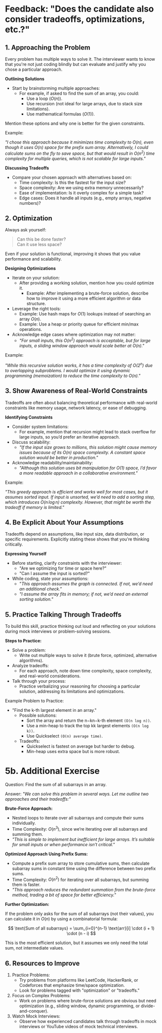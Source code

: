 # Feedback: "Does the candidate also consider tradeoffs, optimizations, etc.?"

## 1. Approaching the Problem

Every problem has multiple ways to solve it. The interviewer wants to know that you're not just coding blindly but can evaluate and justify why you chose a particular approach.

**Outlining Solutions**
- Start by brainstorming multiple approaches:
    - For example, if asked to find the sum of an array, you could:
        - Use a loop $(O(n))$.
        - Use recursion (not ideal for large arrays, due to stack size limitations).
        - Use mathematical formulas $(O(1))$.

Mention these options and why one is better for the given constraints.

Example:

*"I chose this approach because it minimizes time complexity to $O(n)$, even though it uses $O(n)$ space for the prefix sum array.* 
*Alternatively, I could calculate sums on the fly to save space, but that would result in $O(n^2)$ time complexity for multiple queries, which is not scalable for large inputs."*

**Discussing Tradeoffs**
- Compare your chosen approach with alternatives based on:
    - Time complexity: Is this the fastest for the input size?
    - Space complexity: Are we using extra memory unnecessarily?
    - Ease of implementation: Is it overly complex for a simple task?
    - Edge cases: Does it handle all inputs (e.g., empty arrays, negative numbers)?


## 2. Optimization

Always ask yourself: 

> Can this be done faster?<br>
> Can it use less space?<br>

Even if your solution is functional, improving it shows that you value performance and scalability.<br>

**Designing Optimizations**
- Iterate on your solution:
    - After providing a working solution, mention how you could optimize it.
        - Example: After implementing a brute-force solution, describe how to improve it using a more efficient algorithm or data structure.
- Leverage the right tools:
    - Example: Use hash maps for $O(1)$ lookups instead of searching an array $O(n)$.
    - Example: Use a heap or priority queue for efficient min/max operations.
- Acknowledge edge cases where optimization may not matter:
    - *"For small inputs, this $O(n^2)$ approach is acceptable, but for large inputs, a sliding window approach would scale better at $O(n)$."*

Example:

*"While this recursive solution works, it has a time complexity of $O(2^n)$ due to overlapping subproblems.*
*I would optimize it using dynamic programming (memoization) to reduce the time complexity to $O(n)$."*

## 3. Show Awareness of Real-World Constraints

Tradeoffs are often about balancing theoretical performance with real-world constraints like memory usage, network latency, or ease of debugging.

**Identifying Constraints**
- Consider system limitations:
    - For example, mention that recursion might lead to stack overflow for large inputs, so you’d prefer an iterative approach.
- Discuss scalability:
    - *"If the input size grows to millions, this solution might cause memory issues because of its $O(n)$ space complexity. A constant space solution would be better in production."*
- Acknowledge readability/maintainability:
    - *"Although this solution uses bit manipulation for $O(1)$ space, I’d favor a more readable approach in a collaborative environment."*

Example:

*"This greedy approach is efficient and works well for most cases, but it assumes sorted input. If input is unsorted, we’d need to add a sorting step, which introduces $O(n \, \log n)$ complexity. However, that might be worth the tradeoff if memory is limited."*

## 4. Be Explicit About Your Assumptions

Tradeoffs depend on assumptions, like input size, data distribution, or specific requirements. Explicitly stating these shows that you're thinking critically.

**Expressing Yourself**
- Before starting, clarify constraints with the interviewer:
    - "Are we optimizing for time or space here?"
    - "Can I assume the input is sorted?"
- While coding, state your assumptions:
    - "*This approach assumes the graph is connected. If not, we’d need an additional check."*
    - *"I assume the array fits in memory; if not, we’d need an external sorting solution."*

## 5. Practice Talking Through Tradeoffs

To build this skill, practice thinking out loud and reflecting on your solutions during mock interviews or problem-solving sessions.

**Steps to Practice:**
- Solve a problem:
    - Write out multiple ways to solve it (brute force, optimized, alternative algorithms).
- Analyze tradeoffs:
    - For each approach, note down time complexity, space complexity, and real-world considerations.
- Talk through your process:
    - Practice verbalizing your reasoning for choosing a particular solution, addressing its limitations and optimizations.

Example Problem to Practice:

- "Find the k-th largest element in an array."
    - Possible solutions:
        - Sort the array and return the n−kn−k-th element `(O(n log n))`.
        - Use a min-heap to track the top kk largest elements `(O(n log k))`.
        - Use Quickselect `(O(n) average time)`.
    - Tradeoffs:
        - Quickselect is fastest on average but harder to debug.
        - Min-heap uses extra space but is more robust.

# 5b. Additional Exercise

Question: Find the sum of all subarrays in an array.

Answer: *"We can solve this problem in several ways. Let me outline two approaches and their tradeoffs:"*

**Brute-Force Approach:**
- Nested loops to iterate over all subarrays and compute their sums individually.
- Time Complexity: $O(n^3)$, since we’re iterating over all subarrays and summing them.
- *"This is simple to implement but inefficient for large arrays. It’s suitable for small inputs or when performance isn’t critical."*

**Optimized Approach Using Prefix Sums:**
- Compute a prefix sum array to store cumulative sums, then calculate subarray sums in constant time using the difference between two prefix sums.
- Time Complexity: $O(n^2)$ for iterating over all subarrays, but summing them is faster.
- *"This approach reduces the redundant summation from the brute-force method, trading a bit of space for better efficiency."*

**Further Optimization:**

If the problem only asks for the sum of all subarrays (not their values), you can calculate it in $O(n)$ by using a combinatorial formula:

$$
\text{Sum of all subarrays} = \sum_{i=0}^{n-1} \text{arr}[i] \cdot (i + 1) \cdot (n - i)
$$

This is the most efficient solution, but it assumes we only need the total sum, not intermediate values.

## 6. Resources to Improve

1. Practice Problems:
    - Try problems from platforms like LeetCode, HackerRank, or Codeforces that emphasize time/space optimization.
    - Look for problems tagged with "optimization" or "tradeoffs."
2. Focus on Complex Problems:
    - Work on problems where brute-force solutions are obvious but need optimization (e.g., sliding window, dynamic programming, or divide-and-conquer).
3. Watch Mock Interviews:
    - Observe how experienced candidates talk through tradeoffs in mock interviews or YouTube videos of mock technical interviews.